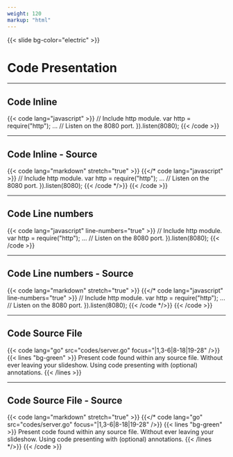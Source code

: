 ```yaml
---
weight: 120
markup: "html"
---
```

{{< slide bg-color="electric" >}}
# Code Presentation

------
## Code Inline
{{< code lang="javascript" >}}
// Include http module.
var http = require("http");
    ...
// Listen on the 8080 port.
}).listen(8080);
{{< /code >}}

------
## Code Inline - Source
{{< code lang="markdown" stretch="true" >}}
{{</* code lang="javascript" >}}
// Include http module.
var http = require("http");
    ...
// Listen on the 8080 port.
}).listen(8080);
{{< /code */>}}
{{< /code >}}

------
## Code Line numbers
{{< code lang="javascript" line-numbers="true" >}}
// Include http module.
var http = require("http");
    ...
// Listen on the 8080 port.
}).listen(8080);
{{< /code >}}

------
## Code Line numbers - Source
{{< code lang="markdown" stretch="true" >}}
{{</* code lang="javascript" line-numbers="true" >}}
// Include http module.
var http = require("http");
    ...
// Listen on the 8080 port.
}).listen(8080);
{{< /code */>}}
{{< /code >}}

------
## Code Source File
{{< code lang="go" src="codes/server.go" focus="|1,3-6|8-18|19-28" />}} 
{{< lines "bg-green" >}}
Present code found within any source file.
Without ever leaving your slideshow.
Using code presenting with (optional) annotations.
{{< /lines >}}

------
## Code Source File - Source
{{< code lang="markdown" stretch="true" >}}
{{</* code lang="go" src="codes/server.go" focus="|1,3-6|8-18|19-28" />}} 
{{< lines "bg-green" >}}
Present code found within any source file.
Without ever leaving your slideshow.
Using code presenting with (optional) annotations.
{{< /lines */>}}
{{< /code >}}

